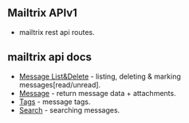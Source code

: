 ## Mailtrix APIv1
- mailtrix rest api routes.

## mailtrix api docs

- [Message List&Delete](https://github.com/Sankar-2006/Mailtrix/blob/main/backend/docs/list_delete.md) - listing, deleting & marking messages[read/unread].
- [Message](https://github.com/Sankar-2006/Mailtrix/blob/main/backend/docs/message.md) - return message data + attachments.
- [Tags](https://github.com/Sankar-2006/Mailtrix/blob/main/backend/docs/tags.md) - message tags.
- [Search](https://github.com/Sankar-2006/Mailtrix/blob/main/backend/docs/search.md) - searching messages.
